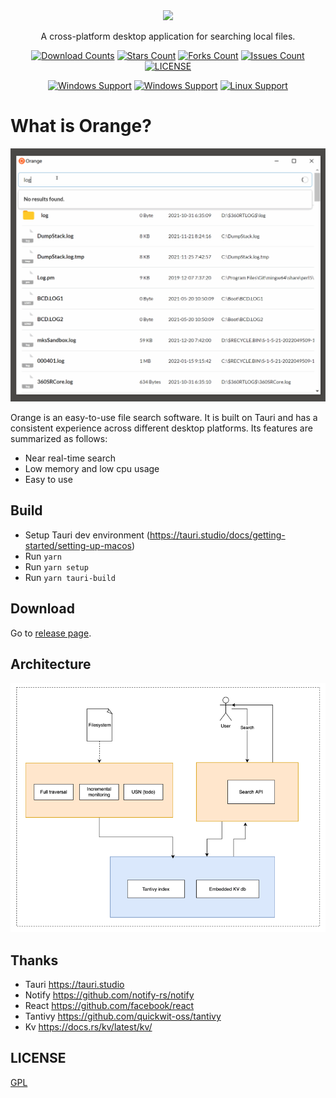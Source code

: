 <div align="center">
<img height=150 src="https://github.com/naaive/orange/blob/master/src-tauri/icons/icon.png" />
</div>

<p align="center"><span>A cross-platform desktop application for searching local files.</span></p>



<div align="center">

[![Download Counts](https://img.shields.io/github/downloads/naaive/orange/total?style=flat)](https://github.com/naaive/orange/releases)
[![Stars Count](https://img.shields.io/github/stars/naaive/orange?style=flat)](https://github.com/naaive/orange/stargazers) [![Forks Count](https://img.shields.io/github/forks/naaive/orange.svg?style=flat)](https://github.com/naaive/orange/network/members)
[![Issues Count](https://img.shields.io/github/issues/naaive/orange.svg?style=flat)](https://github.com/naaive/orange/issues)
[![LICENSE](https://img.shields.io/badge/license-gpl-green?style=flat)](https://github.com/naaive/orange/blob/master/LICENSE)

[![Windows Support](https://img.shields.io/badge/Windows-0078D6?style=flat&logo=windows&logoColor=white)](https://github.com/naaive/orange/releases)
[![Windows Support](https://img.shields.io/badge/MACOS-adb8c5?style=flat&logo=macos&logoColor=white)](https://github.com/naaive/orange/releases)
[![Linux Support](https://img.shields.io/badge/linux-1793D1?style=flat&logo=linux&logoColor=white)](https://github.com/naaive/orange/releases)
</div>

# What is Orange?

![Demo](screenshot/orange.gif)

Orange is an easy-to-use file search software. It is built on Tauri and has a consistent experience across different desktop platforms. Its features are summarized as follows:

- Near real-time search
- Low memory and low cpu usage
- Easy to use


## Build 
- Setup Tauri dev environment (https://tauri.studio/docs/getting-started/setting-up-macos)
- Run `yarn`
- Run `yarn setup`
- Run `yarn tauri-build`


## Download

Go to [release page](https://github.com/naaive/orange/releases).


## Architecture
![arch](doc/img.png)


## Thanks
- Tauri https://tauri.studio
- Notify https://github.com/notify-rs/notify
- React https://github.com/facebook/react
- Tantivy https://github.com/quickwit-oss/tantivy
- Kv https://docs.rs/kv/latest/kv/


## LICENSE

[GPL](https://github.com/naaive/orange/blob/master/LICENSE)



